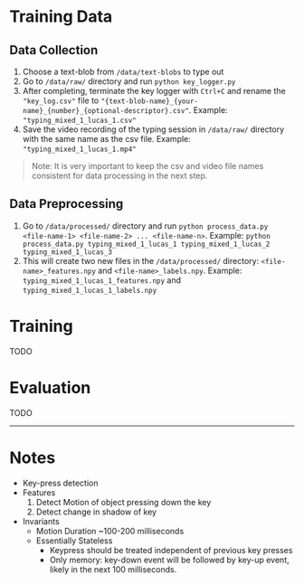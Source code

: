 # Training Data

## Data Collection

1. Choose a text-blob from `/data/text-blobs` to type out
2. Go to `/data/raw/` directory and run `python key_logger.py` 
3. After completing, terminate the key logger with `Ctrl+C` and rename the `"key_log.csv"` file to `"{text-blob-name}_{your-name}_{number}_{optional-descriptor}.csv"`. Example: `"typing_mixed_1_lucas_1.csv"`
4. Save the video recording of the typing session in `/data/raw/` directory with the same name as the csv file. Example: `"typing_mixed_1_lucas_1.mp4"`

> Note: It is very important to keep the csv and video file names consistent for data processing in the next step.

## Data Preprocessing

1. Go to `/data/processed/` directory and run `python process_data.py <file-name-1> <file-name-2> ... <file-name-n>`. Example: `python process_data.py typing_mixed_1_lucas_1 typing_mixed_1_lucas_2 typing_mixed_1_lucas_3`
2. This will create two new files in the `/data/processed/` directory: `<file-name>_features.npy` and `<file-name>_labels.npy`. Example: `typing_mixed_1_lucas_1_features.npy` and `typing_mixed_1_lucas_1_labels.npy`

# Training

TODO

# Evaluation

TODO

---

# Notes

- Key-press detection
- Features
    1. Detect Motion of object pressing down the key
    2. Detect change in shadow of key
- Invariants
    - Motion Duration ~100-200 milliseconds
    - Essentially Stateless
        - Keypress should be treated independent of previous key presses
        - Only memory: key-down event will be followed by key-up event, likely in the next 100 milliseconds.
